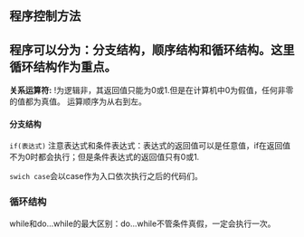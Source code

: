 
## 程序控制方法

程序可以分为：分支结构，顺序结构和循环结构。这里循环结构作为重点。
--------------------------------------
**关系运算符:**
!为逻辑非，其返回值只能为0或1.但是在计算机中0为假值，任何非零的值都为真值。
运算顺序为从右到左。
#### 分支结构

`if(表达式)` 注意表达式和条件表达式：表达式的返回值可以是任意值，if在返回值不为0时都会执行；但是条件表达式的返回值只有0或1.

`swich case`会以case作为入口依次执行之后的代码们。

### 循环结构

while和do...while的最大区别：do...while不管条件真假，一定会执行一次。


